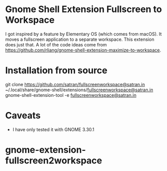 # Gnome Shell Extension Fullscreen to Workspace

I got inspired by a feature by Elementary OS (which comes from macOS). It moves a fullscreen application to a separate workspace. This extension does just that. A lot of the code ideas come from https://github.com/rliang/gnome-shell-extension-maximize-to-workspace.

# Installation from source
git clone https://github.com/satran/fullscreenworkspace@satran.in ~/.local/share/gnome-shell/extensions/fullscreenworkspace@satran.in
gnome-shell-extension-tool -e fullscreenworkspace@satran.in

# Caveats
- I have only tested it with GNOME 3.30.1

# gnome-extension-fullscreen2workspace
